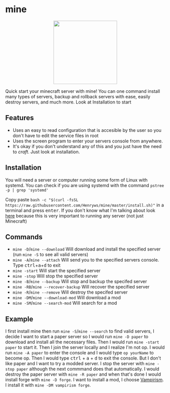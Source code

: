 # mine
<p align="center">
<a href="https://minecraft.net"><img src="https://i.redd.it/lhyfpzbifpo21.png" width="200" height="200"></a>
</p>
Quick start your minecraft server with mine! You can one command install many types of servers, backup and rollback servers with ease, easily destroy servers, and much more. Look at Installation to start


## Features
* Uses an easy to read configuration that is accesible by the user so you don't have to edit the service files in root
* Uses the screen program to enter your servers console from anywhere.
* It's okay if you don't understand any of this and you just have the need to _craft_. Just look at installation.



## Installation
You will need a server or computer running some form of Linux with systemd. You can check if you are using systemd with the command `pstree -p | grep 'systemd'`

Copy paste `bash -c "$(curl -fsSL https://raw.githubusercontent.com/Henryws/mine/master/install.sh)"` in a terminal and press <kbd>enter</kbd>. If you don't know what I'm talking about look [here](https://ubuntu.com/tutorials/command-line-for-beginners#1-overview) because this is very important to running any server (not just Minecraft)


## Commands
- `mine -D`/`mine --download` Will download and install the specified server (run `mine -S` to see all valid servers)
- `mine -A`/`mine --attach` Will send you to the specified servers console. Type <kbd>ctrl</kbd>+<kbd>a</kbd>+<kbd>d</kbd> to exit
- `mine -start` Will start the specified server
- `mine -stop` Will stop the specified server
- `mine -B`/`mine --backup` Will stop and backup the specifed server
- `mine -RB`/`mine --recover-backup` Will recover the specified server
- `mine -R`/`mine --remove` Will destroy the specifed server
- `mine -DM`/`mine --download-mod` Will download a mod
- `mine -SM`/`mine --search-mod` Will search for a mod


## Example
I first install mine then run `mine -S`/`mine --search` to find valid servers, I decide I want to start a paper server so I would run `mine -D paper` to download and install all the necessary files. Then I would run `mine -start paper` to start it. Then I join the server locally and I realize I'm not op. I would run `mine -A paper` to enter the console and I would type `op yourName` to become op. Then I would type <kbd>ctrl</kbd> + <kbd>a</kbd> + <kbd>d</kbd> to exit the console. But I don't like paper and I want to try a modded server. I stop the server with `mine -stop paper` although the next commmand does that automatically. I would destroy the paper server with `mine -R paper` and when that's done I would install forge with `mine -D forge`. I want to install a mod, I choose [Vampirism](https://www.curseforge.com/minecraft/mc-mods/vampirism-become-a-vampire). I install it with `mine -DM vampirism forge`.
